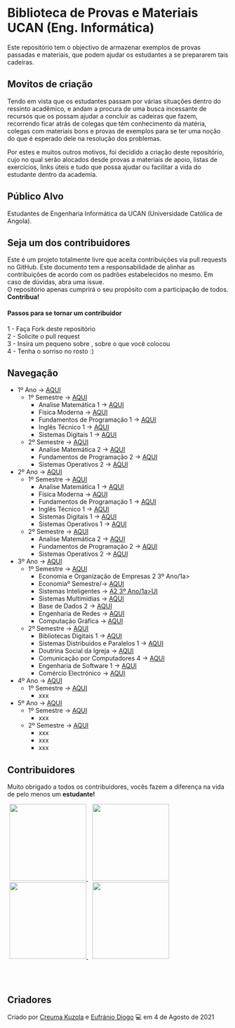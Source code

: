 # Biblioteca de Provas e Materiais UCAN (Eng. Informática)

Este repositório tem o objectivo de armazenar exemplos de provas passadas e materiais, que podem ajudar os estudantes a se prepararem tais cadeiras.

## Movitos de criação

Tendo em vista que os estudantes passam por várias situações dentro do ressinto acadêmico, e andam a procura de uma busca incessante de recursos que os possam ajudar a concluir as cadeiras que fazem, recorrendo ficar atrás de colegas que têm conhecimento da matéria, colegas com materiais bons e provas de exemplos para se ter uma noção do que é esperado dele na resolução dos problemas.

Por estes e muitos outros motivos, foi decidido a criação deste repositório, cujo no qual serão alocados desde provas a materiais de apoio, listas de exercícios, links úteis e tudo que possa ajudar ou facilitar a vida do estudante dentro da academia.

## Público Alvo

Estudantes de Engenharia Informática da UCAN (Universidade Católica de Angola).

## Seja um dos contribuidores

Este é um projeto totalmente livre que aceita contribuições via pull requests no GitHub. Este documento tem a responsabilidade de alinhar as contribuições de acordo com os padrões estabelecidos no mesmo. Em caso de dúvidas, abra uma issue.
<br>
O repositório apenas cumprirá o seu propósito com a participação de todos. <b> Contribua! </b>

#### Passos para se tornar um contribuidor

1 - Faça Fork deste repositório <br>
2 - Solicite o pull request <br>
3 - Insira um pequeno sobre , sobre o que você colocou <br>
4 - Tenha o sorriso no rosto :) 

## Navegação


- 1º Ano -> <a href="1º Ano">AQUI</a>
  - 1º Semestre -> <a href="1º Ano/1º Semestre">AQUI</a>
    - Analise Matemática 1 -> <a href="1º Ano/1º Semestre/Analise Matemática 1">AQUI</a>
    - Fisica Moderna -> <a href="1º Ano/1º Semestre/">AQUI</a>
    - Fundamentos de Programação 1 -> <a href="1º Ano/1º Semestre/">AQUI</a>
    - Inglês Técnico 1 -> <a href="1º Ano/1º Semestre/">AQUI</a>
    - Sistemas Digitais 1 -> <a href="1º Ano/1º Semestre/">AQUI</a>
  - 2º Semestre -> <a href="2º Semestre">AQUI</a>
    - Analise Matemática 2 -> <a href="1º Ano/2º Semestre/">AQUI</a>
    - Fundamentos de Programação 2 -> <a href="#">AQUI</a>
    - Sistemas Operativos 2 -> <a href="#">AQUI</a>
- 2º Ano -> <a href="2º Ano">AQUI</a>
  - 1º Semestre -> <a href="2º Ano/1º Semestre">AQUI</a>
    - Analise Matemática 1 -> <a href="2º Ano/1º Semestre/Analise Matemática 1">AQUI</a>
    - Fisica Moderna -> <a href="2º Ano/1º Semestre/">AQUI</a>
    - Fundamentos de Programação 1 -> <a href="2º Ano/1º Semestre/">AQUI</a>
    - Inglês Técnico 1 -> <a href="2º Ano/1º Semestre/">AQUI</a>
    - Sistemas Digitais 1 -> <a href="2º Ano/1º Semestre/">AQUI</a>
    - Sistemas Operativos 1 -> <a href="#">AQUI</a>
  - 2º Semestre -> <a href="2º Semestr2º Ano/2º Semestre/">AQUI</a>
    - Analise Matemática 2 -> <a href="#">AQUI</a>
    - Fundamentos de Programação 2 -> <a href="#">AQUI</a>
    - Sistemas Operativos 2 -> <a href="#">AQUI</a>
- 3º Ano -> <a href="3º Ano">AQUI</a>
  - 1º Semestre -> <a href="3º Ano/1º Semestre">AQUI</a>
    - Economia e Organização de Empresas 2 3º Ano/1a>
    - Economiaº Semestre/-> <a href="2 3º Ano/1a>">AQUI</a>
    - Sistemas Inteligentes -> <a href="#">A2 3º Ano/1a>UI</a>
    - Sistemas Multimidias -> <a href="2 3º Ano/1a>">AQUI</a>
    - Base de Dados 2 -> <a href="2 3º Ano/1a>">AQUI</a>
    - Engenharia de Redes -> <a href="#">AQUI</a>
    - Computação Gráfica -> <a href="#">AQUI</a>
  - 2º Semestre -> <a href="2º Semestre">AQUI</a>
    - Bibliotecas Digitais 1 -> <a href="#">AQUI</a>
    - Sistemas Distribuidos e Paralelos 1 -> <a href="#">AQUI</a>
    - Doutrina Social da Igreja -> <a href="#">AQUI</a>
    - Comunicação por Computadores 4 -> <a href="#">AQUI</a>
    - Engenharia de Software 1 -> <a href="#">AQUI</a>
    - Comércio Electrónico -> <a href="#">AQUI</a>
- 4º Ano -> <a href="4º Ano">AQUI</a>
  - 1º Semestre -> <a href="4º Ano/1º Semestre">AQUI</a>
    - xxx
- 5º Ano -> <a href="5º Ano">AQUI</a>
  - 1º Semestre -> <a href="5º Ano/1º Semestre">AQUI</a>
    - xxx
  - 2º Semestre -> <a href="2º Semestre">AQUI</a>
    - xxx
    - xxx
    - xxx

## Contribuidores

Muito obrigado a todos os contribuidores, vocês fazem a diferença na vida de pelo menos um <b> estudante! </b>




<a style="margin: 0 5px 0;" href="https://github.com/Creuma-Kuzola">
<img width="175" src="https://avatars.githubusercontent.com/u/58623474?v=4">
</a>

<a style="margin: 0 5px 0;" href="https://github.com/EufranioDiogo">
<img width="175" src="https://avatars.githubusercontent.com/u/62727833?v=4">
</a>

<a style="margin: 0 5px 0;" href="https://github.com/TyperGuy">
<img width="175" src="https://avatars.githubusercontent.com/u/60783000?v=4">
</a>


<a style="margin: 0 5px 0;" href="https://github.com/ElianaNeto">
<img width="175" src="https://avatars.githubusercontent.com/u/70918654?v=4">
</a>

<br><br>

## Criadores 

Criado por <a href="https://github.com/Creuma-Kuzola">Creuma Kuzola</a>  e  <a href="https://github.com/EufranioDiogo">Eufránio Diogo</a> 💻 em 4 de Agosto de 2021

